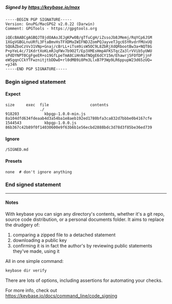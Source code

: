 ##### Signed by https://keybase.io/max
```
-----BEGIN PGP SIGNATURE-----
Version: GnuPG/MacGPG2 v2.0.22 (Darwin)
Comment: GPGTools - https://gpgtools.org

iQEcBAABCgAGBQJT8jdOAAoJEJgKPw0B/gTfuCgH/iZssoJb8JMemj/RqYCp6JSM
1XGgVGBGLnuURfL3FtaBmvHsTFXDMaIWIFNDJZomPQJayveTJgc65YRvdrFMUxUQ
SQUAZboCzVv31VNp+Gnaj/cBrLL+iTsm9isW5OC9L8ZbRjXdQRbootBw3a+NQT8G
P+pYeL4c/71KdrtXoKLmRJqFWv7b9O2T/Ep3XMEsHmpAFKSTqcZa3lrVVib5yUWU
sPdDYNPT0CgFgeER+o19GfLpeTmA8CiHnNaTNQgE6dCY15m/Ehawrj5FOfDPjjnF
eWSgqnCCkYTFwznitjtbDDwD+rl0dMB9i0Pm3LlxB7P3Wp9LR6ppupW23d65zUQ=
=yJ4h
-----END PGP SIGNATURE-----

```

<!-- END SIGNATURES -->

### Begin signed statement 

#### Expect

```
size     exec  file                  contents                                                        
               ./                                                                                    
918203           kbpgp-1.0.0-min.js  8a104dfd634fdeaab4d3a54ba1e8aeb192ed1780bfa3ca832d7bbbe0b4167cfe
1544543          kbpgp-1.0.0.js      86b367c42b89f0f14030600e9f63b6b1e56ecbd2888bdc3d78d3f85be36ed739
```

#### Ignore

```
/SIGNED.md
```

#### Presets

```
none  # don't ignore anything
```

<!-- summarize version = 0.0.9 -->

### End signed statement

<hr>

#### Notes

With keybase you can sign any directory's contents, whether it's a git repo,
source code distribution, or a personal documents folder. It aims to replace the drudgery of:

  1. comparing a zipped file to a detached statement
  2. downloading a public key
  3. confirming it is in fact the author's by reviewing public statements they've made, using it

All in one simple command:

```bash
keybase dir verify
```

There are lots of options, including assertions for automating your checks.

For more info, check out https://keybase.io/docs/command_line/code_signing